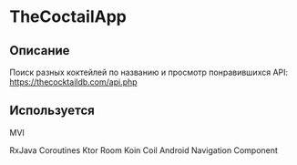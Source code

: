 # TheCoctailApp

## Описание
Поиск разных коктейлей по названию и просмотр понравившихся
API: https://thecocktaildb.com/api.php

## Используется
MVI

RxJava
Coroutines
Ktor
Room
Koin
Coil
Android Navigation Component

